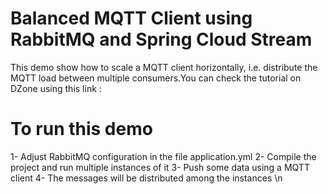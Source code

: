 # Balanced MQTT Client using RabbitMQ and Spring Cloud Stream
This demo show how to scale a MQTT client horizontally, i.e. distribute the MQTT load between multiple consumers.You can check the tutorial on DZone using this link :

# To run this demo
1- Adjust RabbitMQ configuration in the file application.yml 
2- Compile the project and run multiple instances of it 
3- Push some data using a MQTT client 
4- The messages will be distributed among the instances \n
